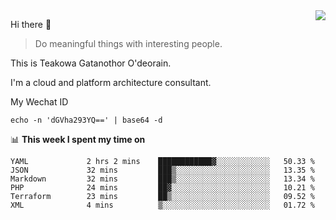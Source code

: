 <img align="right" src="https://github-readme-stats.vercel.app/api?username=Teakowa&show_icons=true&icon_color=2f80ed&text_color=718096&bg_color=ffffff&hide_title=true" />

Hi there 👋

> Do meaningful things with interesting people.

This is Teakowa Gatanothor O'deorain.

I'm a cloud and platform architecture consultant.

My Wechat ID

```
echo -n 'dGVha293YQ==' | base64 -d
```

📊 **This week I spent my time on**
<!--START_SECTION:waka-->

```text
YAML             2 hrs 2 mins    ████████████▓░░░░░░░░░░░░   50.33 %
JSON             32 mins         ███▒░░░░░░░░░░░░░░░░░░░░░   13.35 %
Markdown         32 mins         ███▒░░░░░░░░░░░░░░░░░░░░░   13.34 %
PHP              24 mins         ██▓░░░░░░░░░░░░░░░░░░░░░░   10.21 %
Terraform        23 mins         ██▒░░░░░░░░░░░░░░░░░░░░░░   09.52 %
XML              4 mins          ▒░░░░░░░░░░░░░░░░░░░░░░░░   01.72 %
```

<!--END_SECTION:waka-->
